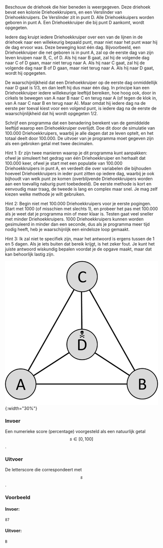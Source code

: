 Beschouw de driehoek die hier beneden is
weergegeven. Deze driehoek bevat een kolonie Driehoekkruipers, en een
Verslinder van Driehoekkruipers. De Verslinder zit in punt D. Alle
Driehoekkuipers worden geboren in punt A. Een Driehoekkruiper die bij
punt D aankomt, wordt opgegeten.

Iedere dag kruipt iedere Driehoekkruiper over een van de lijnen in de
driehoek naar een willekeurig bepaald punt, maar niet naar het punt waar
hij de dag ervoor was. Deze beweging kost één dag. Bijvoorbeeld, een
Driehoekkruiper die net geboren is in punt A, zal op de eerste dag van
zijn leven kruipen naar B, C, of D. Als hij naar B gaat, zal hij de
volgende dag naar C of D gaan, maar niet terug naar A. Als hij naar C
gaat, zal hij de volgende dag naar B of D gaan, maar niet terug naar A.
Als hij naar D gaat, wordt hij opgegeten.

De waarschijnlijkheid dat een Driehoekkruiper op de eerste dag
onmiddellijk naar D gaat is $1/3$, en dan leeft hij dus maar één dag. In
principe kan een Driehoekkruiper iedere willekeurige leeftijd bereiken,
hoe hoog ook, door in cirkels te bewegen van A naar B naar C en terug
naar A (of tegen de klok in, van A naar C naar B en terug naar A). Maar
omdat hij iedere dag na de eerste per toeval kiest voor een volgend
punt, is iedere dag na de eerste de waarschijnlijkheid dat hij wordt
opgegeten $1/2$.

Schrijf een programma dat een benadering berekent van de gemiddelde
leeftijd waarop een Driehoekkruiper overlijdt. Doe dit door de simulatie
van 100.000 Driehoekkruipers, waarbij je alle dagen dat ze leven optelt,
en het totaal deelt door 100.000. De uitvoer van je programma moet
gegeven zijn als een gebroken getal met twee decimalen.

Hint 1: Er zijn twee manieren waarop je dit programma kunt aanpakken:
ofwel je simuleert het gedrag van één Driehoekkruiper en herhaalt dat
100.000 keer, ofwel je start met een populatie van 100.000
Driehoekkruipers in punt A, en verdeelt die over variabelen die
bijhouden hoeveel Driehoekkruipers in ieder punt zitten op iedere dag,
waarbij je ook bijhoudt van welk punt ze komen (overblijvende
Driehoekkruipers worden aan een toevallig naburig punt toebedeeld). De
eerste methode is kort en eenvoudig maar traag, de tweede is lang en
complex maar snel. Je mag zelf kiezen welke methode je wilt gebruiken.

Hint 2: Begin niet met 100.000 Driehoekkruipers voor je eerste pogingen.
Start met 1000 (of misschien met slechts 1), en probeer het pas met
100.000 als je weet dat je programma min of meer klaar is. Testen gaat
veel sneller met minder Driehoekkruipers. 1000 Driehoekkruipers kunnen
worden gesimuleerd in minder dan een seconde, dus als je programma meer
tijd nodig heeft, heb je waarschijnlijk een eindeloze loop gemaakt.

Hint 3: Ik zal niet te specifiek zijn, maar het antwoord is ergens
tussen de 1 en 5 dagen. Als je iets buiten dat bereik krijgt, is het
zeker fout. Je kunt het juiste antwoord wiskundig bepalen voordat je de
opgave maakt, maar dat kan behoorlijk lastig zijn.  

![driehoek](media/triangle.png "driehoek"){:width="30%"}

### Invoer

Een numerieke score (percentage) voorgesteld als een natuurlijk getal $$s \in [0, 100]$$.

### Uitvoer

De letterscore die correspondeert met $$s$$.

### Voorbeeld

#### Invoer:

```
87
```

#### Uitvoer:

```
B
```
